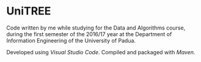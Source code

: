 # UniTREE

Code written by me while studying for the Data and Algorithms course,
during the first semester of the 2016/17 year at the Department of Information 
Engineering of the University of Padua.

Developed using *Visual Studio Code*. 
Compiled and packaged with *Maven*.
